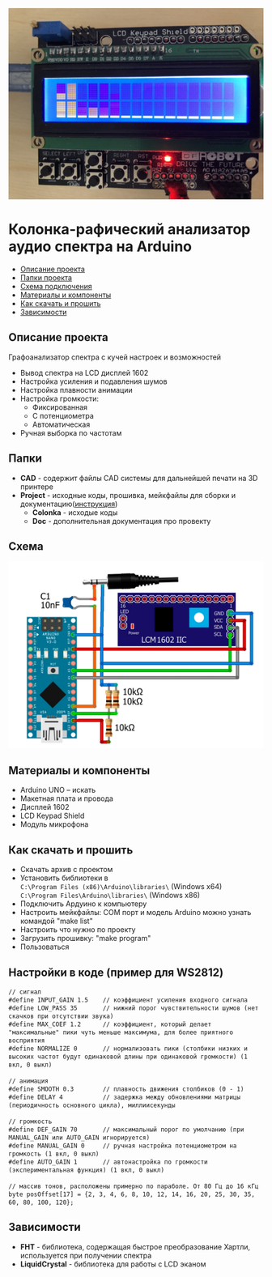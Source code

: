![PROJECT_PHOTO](./Project/Doc/proj.jpg)
# Колонка-рафический анализатор аудио спектра на Arduino
* [Описание проекта](#chapter-0)
* [Папки проекта](#chapter-1)
* [Схема подключения](#chapter-2)
* [Материалы и компоненты](#chapter-3)
* [Как скачать и прошить](#chapter-4)
* [Зависимости](#chapter-5)


<a id="chapter-0"></a>
## Описание проекта
Графоанализатор спектра с кучей настроек и возможностей
- Вывод спектра на LCD дисплей 1602
- Настройка усиления и подавления шумов
- Настройка плавности анимации
- Настройка громкости:
  - Фиксированная
  - С потенциометра
  - Автоматическая
- Ручная выборка по частотам

<a id="chapter-1"></a>
## Папки
- **CAD** - содержит файлы CAD системы для дальнейшей печати на 3D принтере 
- **Project** - исходные коды, прошивка, мейкфайлы для сборки и документацию([инструкция](#chapter-4)) 
  - **Colonka** - исходые коды
  - **Doc** - дополнительная документация про провекту

<a id="chapter-2"></a>
## Схема
![SCHEME](./Project/Doc/2.jpg)

<a id="chapter-3"></a>
## Материалы и компоненты
* Arduino UNO – искать
* Макетная плата и провода
* Дисплей 1602
* LCD Keypad Shield
* Модуль микрофона


<a id="chapter-4"></a>
## Как скачать и прошить
* Скачать архив с проектом
* Установить библиотеки в  
`C:\Program Files (x86)\Arduino\libraries\` (Windows x64)  
`C:\Program Files\Arduino\libraries\` (Windows x86)
* Подключить Ардуино к компьютеру
* Настроить мейкфайлы: COM порт и модель Arduino можно узнать командой "make list"
* Настроить что нужно по проекту
* Загрузить прошивку: "make program"
* Пользоваться  

## Настройки в коде (пример для WS2812)

    // сигнал
    #define INPUT_GAIN 1.5    // коэффициент усиления входного сигнала
    #define LOW_PASS 35       // нижний порог чувствительности шумов (нет скачков при отсутствии звука)
    #define MAX_COEF 1.2      // коэффициент, который делает "максимальные" пики чуть меньше максимума, для более приятного восприятия
    #define NORMALIZE 0       // нормализовать пики (столбики низких и высоких частот будут одинаковой длины при одинаковой громкости) (1 вкл, 0 выкл)

    // анимация
    #define SMOOTH 0.3        // плавность движения столбиков (0 - 1)
    #define DELAY 4           // задержка между обновлениями матрицы (периодичность основного цикла), миллиисекунды

    // громкость
    #define DEF_GAIN 70       // максимальный порог по умолчанию (при MANUAL_GAIN или AUTO_GAIN игнорируется)
    #define MANUAL_GAIN 0     // ручная настройка потенциометром на громкость (1 вкл, 0 выкл)
    #define AUTO_GAIN 1       // автонастройка по громкости (экспериментальная функция) (1 вкл, 0 выкл)

    // массив тонов, расположены примерно по параболе. От 80 Гц до 16 кГц
    byte posOffset[17] = {2, 3, 4, 6, 8, 10, 12, 14, 16, 20, 25, 30, 35, 60, 80, 100, 120};

<a id="chapter-5"></a>
## Зависимости
- **FHT** - библиотека, содержащая быстрое преобразование Хартли, используется при получении спектра
- **LiquidCrystal** - библиотека для работы с LCD эканом
